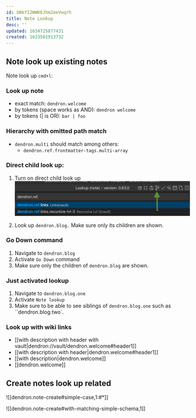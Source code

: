 ```yaml
---
id: bNkYI2WWK6Jhm2eeVwqrh
title: Note Lookup
desc: ''
updated: 1634725877431
created: 1633501913732
---
```


## Note look up existing notes
Note look up `cmd+l`:

### Look up note
* exact match: `dendron.welcome`
* by tokens (space works as AND): `dendron welcome`
* by tokens (| is OR): `bar | foo`

### Hierarchy with omitted path match
* `dendron.multi` should match among others:
    * `dendron.ref.frontmatter-tags.multi-array`

### Direct child look up:
1. Turn on direct child look up
![](assets/images/Screen_Shot_2021-10-14_at_9.05.21_PM.png)

2. Look up `dendron.blog.` Make sure only its children are shown.

### Go Down command
1. Navigate to `dendron.blog`
2. Activate `Go Down` command
3. Make sure only the children of `dendron.blog` are shown.

### Just activated lookup
1. Navigate to `dendron.blog.one`
1. Activate `Note lookup`
1. Make sure to be able to see siblings of `dendron.blog.one` such as ``dendron.blog.two`.

### Look up with wiki links
* [[with description with header with vault|dendron://vault/dendron.welcome#header1]]
* [[with description with header|dendron.welcome#header1]]
* [[with description|dendron.welcome]]
* [[dendron.welcome]]

## Create notes look up related
![[dendron.note-create#simple-case,1:#*]]

![[dendron.note-create#with-matching-simple-schema,1]]
